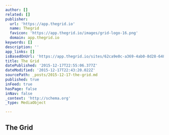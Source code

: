 ```yaml
---
author: []
related: []
publisher:
  url: 'https://app.thegrid.io'
  name: Thegrid
  favicon: 'https://app.thegrid.io/images/grid-logo-16.png'
  domain: app.thegrid.io
keywords: []
description: ''
app_links: []
isBasedOnUrl: 'https://app.thegrid.io/sites/62ca9e0c-a369-4ab0-8d28-648ec47e7cd9'
title: The Grid
datePublished: '2015-12-17T22:55:06.377Z'
dateModified: '2015-12-17T22:43:20.022Z'
sourcePath: _posts/2015-12-17-the-grid.md
published: true
inFeed: true
hasPage: false
inNav: false
_context: 'http://schema.org'
_type: MediaObject

---
```

<article style=""><h1>The Grid</h1><p></p></article>